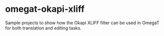 # omegat-okapi-xliff
Sample projects to show how the Okapi XLIFF filter can be used in OmegaT for both translation and editing tasks.
